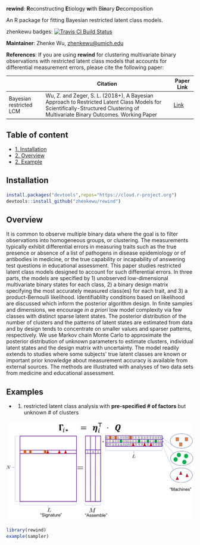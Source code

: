 **rewind**: **R**econstructing **E**tiology **w**ith B**in**ary **D**ecomposition

An R package for fitting Bayesian restricted latent class models. 

zhenkewu badges:
[![Travis CI Build Status](https://travis-ci.org/zhenkewu/rewind.svg?branch=master)](https://travis-ci.org/zhenkewu/rewind)

**Maintainer**: Zhenke Wu, zhenkewu@umich.edu

**References**: If you are using **rewind** for clustering multivariate binary
observations with restricted latent class models that accounts for differential
measurement errors, please cite the following paper:

|       | Citation     | Paper Link
| -------------  | -------------  | -------------  |
| Bayesian restricted LCM    | Wu, Z. and Zeger, S. L. (2018+), A Bayesian Approach to Restricted Latent Class Models for Scientifically-Structured Clustering of Multivariate Binary Outcomes. Working Paper   |[Link]()| 


## Table of content
- [1. Installation](#id-section1)
- [2. Overview](#id-section2)
- [2. Example](#id-section3)

<div id='id-section1'/>

Installation
--------------
```r
install.packages("devtools",repos="https://cloud.r-project.org")
devtools::install_github("zhenkewu/rewind")
```
<div id='id-section2'/>

Overview
----------
It is common to observe multiple binary data where the goal is to filter observations into homogeneous groups, or clustering. The measurements typically exhibit differential errors in measuring traits such as the true presence or absence of a list of pathogens in disease epidemiology or of antibodies in medicine, or the true capability or incapability of answering test questions in educational assessment. This paper studies restricted latent class models designed to account for such differential errors. In three parts, the models are specified by 1) unobserved low-dimensional multivariate binary states for each class, 2) a binary design matrix specifying the most accurately measured class(es) for each trait, and 3) a product-Bernoulli likelihood. Identifiablilty conditions based on likelihood are discussed which inform the posterior algorithm design. In finite samples and dimensions, we encourage *in a priori* low model complexity via few classes with distinct sparse latent states. The posterior distribution of the number of clusters and the patterns of latent states are estimated from data and by design tends to concentrate on smaller values and sparser patterns, respectively. We use Markov chain Monte Carlo to approximate the posterior distribution of unknown parameters to estimate clusters, individual latent states and the design matrix with uncertainty. The model readily extends to studies where some subjects' true latent classes are known or important prior knowledge about measurement accuracy is available from external sources. The methods are illustrated with analyses of two data sets from medicine and educational assessment.


<div id='id-section3'/>

Examples
---------

- 1. restricted latent class analysis with **pre-specified # of factors** but unknown # of clusters

![](inst/example_figure/factorization.png)

```r
library(rewind)
example(sampler)
```

